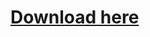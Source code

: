 [Download here][download]
=========================

[download]: https://github.com/Zeex/samp-plugin-jit/releases 
